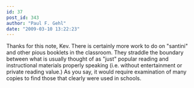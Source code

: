 ```yaml
---
id: 37
post_id: 343
author: "Paul F. Gehl"
date: "2009-03-10 13:22:23"
---
```

Thanks for this note, Kev. There is certainly more work to do on "santini" and other pious booklets in the classroom. They straddle the boundary between what is usually thought of as "just" popular reading and instructional materials properly speaking (i.e. without entertainment or private reading value.) As you say, it would require examination of many copies to find those that clearly were used in schools.
